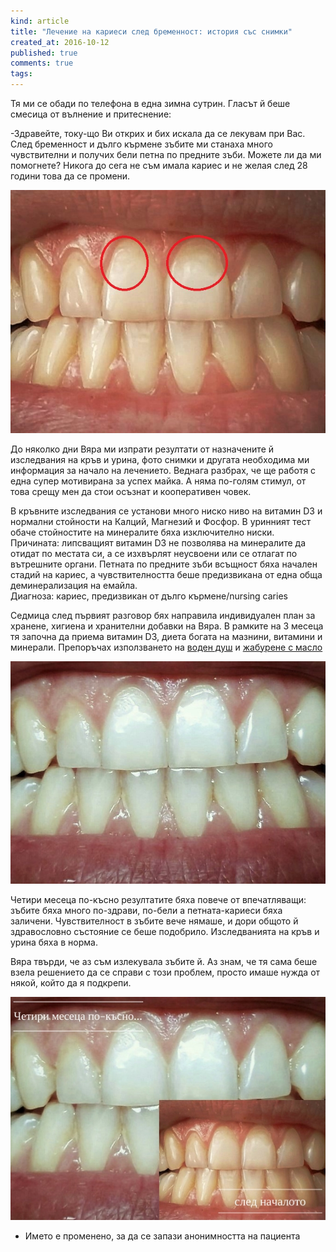 ```yaml
---
kind: article
title: "Лечение на кариеси след бременност: история със снимки"
created_at: 2016-10-12
published: true
comments: true
tags:
--- 
```

Тя ми се обади по телефона в една зимна сутрин. Гласът й беше смесица от вълнение и притеснение:<br />

-Здравейте, току-що Ви открих и бих искала да се лекувам при Вас. След бременност и дълго кърмене зъбите ми станаха много чувствителни и получих бели петна по предните зъби. Можете ли да ми помогнете? Никога до сега не съм имала кариес и не желая след 28 години това да се промени.<br />

![Nursing caries](/images/posts/Preg1.jpg)

До няколко дни Вяра ми изпрати резултати от назначените й изследвания на кръв и урина, фото снимки и другата необходима ми информация за начало на лечението. Веднага разбрах, че ще работя с една супер мотивирана за успех майка. А няма по-голям стимул, от това срещу мен да стои осъзнат и кооперативен човек.<br />

<!-- more -->

В кръвните изследвания се установи много ниско ниво на витамин D3 и нормални стойности на Калций, Магнезий и Фосфор. В уринният тест обаче стойностите на минералите бяха изключително ниски. Причината: липсващият витамин D3 не позволява на минералите да отидат по местата си, а се изхвърлят неусвоени или се отлагат по вътрешните органи.
Петната по предните зъби всъщност бяха начален стадий на кариес, а чувствителността беше предизвикана от една обща деминерализация на емайла.<br />
Диагноза: кариес, предизвикан от дълго кърмене/nursing caries<br />

Седмица след първият разговор бях направила индивидуален план за хранене, хигиена и хранителни добавки на Вяра. В рамките на 3 месеца тя започна да приема витамин D3, диета богата на мазнини, витамини и минерали. Препоръчах използването на [воден душ](http://amzn.to/2enBCYD)
и [жабурене с масло](http://www.bezkaries.com/blog/2016-08-03-%D0%B6%D0%B0%D0%B1%D1%83%D1%80%D0%B5%D0%BD%D0%B5-%D1%81-%D0%BC%D0%B0%D1%81%D0%BB%D0%BE/)

![Nursing caries2](/images/posts/Preg2.jpg)

Четири месеца по-късно резултатите бяха повече от впечатляващи: зъбите бяха много по-здрави, по-бели а петната-кариеси бяха заличени. Чувствителност в зъбите вече нямаше, и дори общото й здравословно състояние се беше подобрило. Изследванията на кръв и урина бяха в норма.<br />

Вяра твърди, че аз съм излекувала зъбите й. Аз знам, че тя сама беше взела решението да се справи с този проблем, просто имаше нужда от някой, който да я подкрепи.

![Nursing caries](/images/posts/Preg3.jpg)

* Името е променено, за да се запази анонимността на пациента